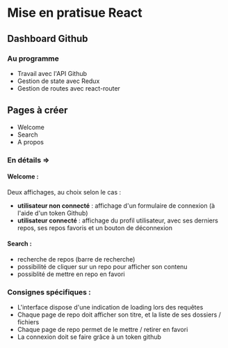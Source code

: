 # Mise en pratisue React

## Dashboard Github

### Au programme

* Travail avec l'API Github
* Gestion de state avec Redux
* Gestion de routes avec react-router

## Pages à créer

* Welcome
* Search
* A propos

### En détails =>

#### Welcome :

Deux affichages, au choix selon le cas :
* **utilisateur non connecté** : affichage d'un formulaire de connexion (à l'aide d'un token Github)
* **utilisateur connecté** : affichage du profil utilisateur, avec ses derniers repos, ses repos favoris et un bouton de déconnexion

#### Search :

* recherche de repos (barre de recherche)
* possibilité de cliquer sur un repo pour afficher son contenu
* possiblité de mettre en repo en favori

### Consignes spécifiques :

* L'interface dispose d'une indication de loading lors des requêtes
* Chaque page de repo doit afficher son titre, et la liste de ses dossiers / fichiers
* Chaque page de repo permet de le mettre / retirer en favori
* La connexion doit se faire grâce à un token github

